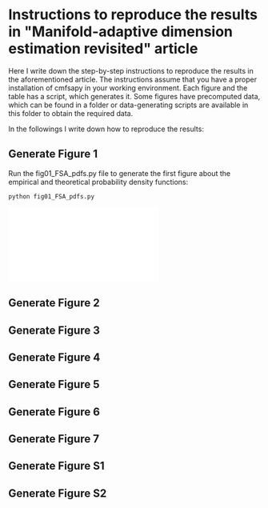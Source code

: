 # Instructions to reproduce the results in "Manifold-adaptive dimension estimation revisited" article

Here I write down the step-by-step instructions to reproduce the results in the aforementioned article.
The instructions assume that you have a proper installation of cmfsapy in your working environment.
Each figure and the table has a script, which generates it.
Some figures have precomputed data, which can be found in a folder or data-generating scripts are available 
in this folder to obtain the required data.

In the followings I write down how to reproduce the results:

## Generate Figure 1
Run the  fig01_FSA_pdfs.py file to generate the first figure about the
empirical and theoretical probability density functions:
```
python fig01_FSA_pdfs.py
```

<embed src="Figure1.pdf" type="application/pdf">


## Generate Figure 2

## Generate Figure 3

## Generate Figure 4

## Generate Figure 5

## Generate Figure 6
## Generate Figure 7
## Generate Figure S1
## Generate Figure S2